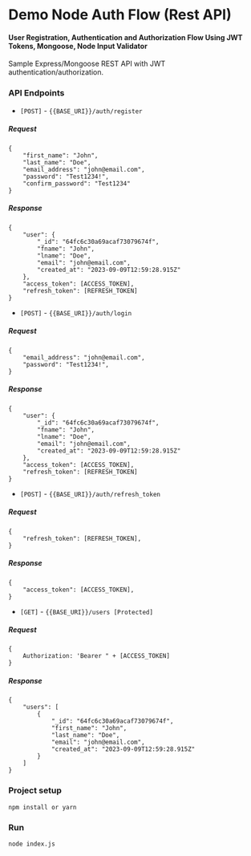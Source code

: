 # Demo Node Auth Flow (Rest API)

#### User Registration, Authentication and Authorization Flow Using JWT Tokens, Mongoose, Node Input Validator 

Sample Express/Mongoose REST API with JWT authentication/authorization.

### API Endpoints

- `[POST]` - `{{BASE_URI}}/auth/register`
  
##### Request
```
{
    "first_name": "John",
    "last_name": "Doe",
    "email_address": "john@email.com",
    "password": "Test1234!",
    "confirm_password": "Test1234"
}
```

##### Response
```
{
    "user": {
        "_id": "64fc6c30a69acaf73079674f",
        "fname": "John",
        "lname": "Doe",
        "email": "john@email.com",
        "created_at": "2023-09-09T12:59:28.915Z"
    },
    "access_token": [ACCESS_TOKEN],
    "refresh_token": [REFRESH_TOKEN]
}
```

- `[POST]` - `{{BASE_URI}}/auth/login`
  
##### Request
```
{
    "email_address": "john@email.com",
    "password": "Test1234!",
}
```

##### Response
```
{
    "user": {
        "_id": "64fc6c30a69acaf73079674f",
        "fname": "John",
        "lname": "Doe",
        "email": "john@email.com",
        "created_at": "2023-09-09T12:59:28.915Z"
    },
    "access_token": [ACCESS_TOKEN],
    "refresh_token": [REFRESH_TOKEN]
}
```
- `[POST]` - `{{BASE_URI}}/auth/refresh_token`
  
##### Request
```
{
    "refresh_token": [REFRESH_TOKEN],
}
```
##### Response
```
{
    "access_token": [ACCESS_TOKEN],
}
```
- `[GET]` - `{{BASE_URI}}/users [Protected]`

##### Request
```
{
	Authorization: 'Bearer " + [ACCESS_TOKEN]
}
```
##### Response
```
{
    "users": [       
        {
            "_id": "64fc6c30a69acaf73079674f",
            "first_name": "John",
            "last_name": "Doe",
            "email": "john@email.com",
            "created_at": "2023-09-09T12:59:28.915Z"
        }
    ]
}
```


### Project setup
```
npm install or yarn
```


### Run
```
node index.js
```
